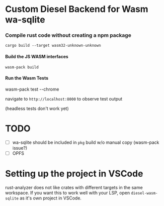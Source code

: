 # Custom Diesel Backend for Wasm wa-sqlite

### Compile rust code without creating a npm package

`cargo build --target wasm32-unknown-unknown`

#### Build the JS WASM interfaces

`wasm-pack build`

#### Run the Wasm Tests

wasm-pack test --chrome

navigate to `http://localhost:8000` to observe test output

(headless tests don't work yet)

# TODO

- [ ] wa-sqlite should be included in `pkg` build w/o manual copy (wasm-pack
      issue?)
- [ ] OPFS

# Setting up the project in VSCode

rust-analyzer does not like crates with different targets in the same workspace.
If you want this to work well with your LSP, open `diesel-wasm-sqlite` as it's
own project in VSCode.
